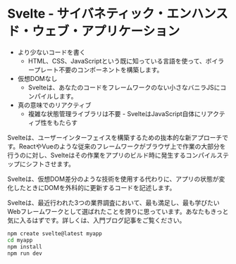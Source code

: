 # Svelte - サイバネティック・エンハンスド・ウェブ・アプリケーション

- より少ないコードを書く
  - HTML、CSS、JavaScriptという既に知っている言語を使って、ボイラープレート不要のコンポーネントを構築します。
- 仮想DOMなし
  - Svelteは、あなたのコードをフレームワークのない小さなバニラJSにコンパイルします。
- 真の意味でのリアクティブ
  - 複雑な状態管理ライブラリは不要 - SvelteはJavaScript自体にリアクティブ性をもたらす

Svelteは、ユーザーインターフェイスを構築するための抜本的な新アプローチです。ReactやVueのような従来のフレームワークがブラウザ上で作業の大部分を行うのに対し、Svelteはその作業をアプリのビルド時に発生するコンパイルステップにシフトさせます。

Svelteは、仮想DOM差分のような技術を使用する代わりに、アプリの状態が変化したときにDOMを外科的に更新するコードを記述します。

Svelteは、最近行われた3つの業界調査において、最も満足し、最も学びたいWebフレームワークとして選ばれたことを誇りに思っています。あなたもきっと気に入るはずです。詳しくは、入門ブログ記事をご覧ください。

```sh
npm create svelte@latest myapp
cd myapp
npm install
npm run dev
```